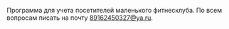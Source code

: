 Программа для учета посетителей маленького фитнесклуба.
По всем вопросам писать на почту 89162450327@ya.ru.